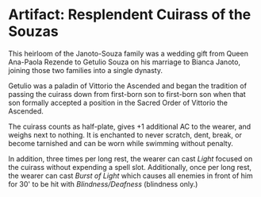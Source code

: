# Artifact: Resplendent Cuirass of the Souzas

This heirloom of the Janoto-Souza family was a wedding gift from Queen Ana-Paola Rezende to Getulio Souza on his marriage to Bianca Janoto, joining those two families  into a single dynasty.

Getulio was a paladin of Vittorio the Ascended and began the tradition of passing the cuirass down from first-born son to first-born son when that son formally accepted a position in the Sacred Order of Vittorio the Ascended.

The cuirass counts as half-plate, gives +1 additional AC to the wearer, and weighs next to nothing. It is enchanted to never scratch, dent, break, or become tarnished and can be worn while swimming without penalty.

In addition, three times per long rest, the wearer can cast *Light* focused on the cuirass without expending a spell slot. Additionally, once per long rest, the wearer can cast *Burst of Light* which causes all enemies in front of him for 30' to be hit with *Blindness/Deafness* (blindness only.)

